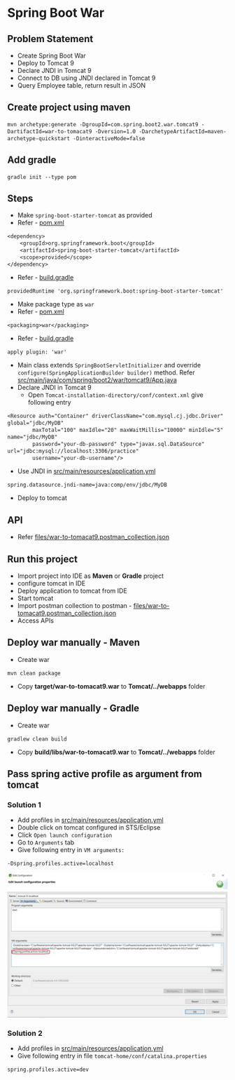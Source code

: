 # Spring Boot War

## Problem Statement
* Create Spring Boot War
* Deploy to Tomcat 9
* Declare JNDI in Tomcat 9
* Connect to DB using JNDI declared in Tomcat 9
* Query Employee table, return result in JSON

## Create project using maven
```
mvn archetype:generate -DgroupId=com.spring.boot2.war.tomcat9 -DartifactId=war-to-tomacat9 -Dversion=1.0 -DarchetypeArtifactId=maven-archetype-quickstart -DinteractiveMode=false
```

## Add gradle
```
gradle init --type pom
```

## Steps
* Make `spring-boot-starter-tomcat` as provided
* Refer - [pom.xml](pom.xml)
```
<dependency>
	<groupId>org.springframework.boot</groupId>
	<artifactId>spring-boot-starter-tomcat</artifactId>
	<scope>provided</scope>
</dependency>
```
* Refer - [build.gradle](build.gradle)
```
providedRuntime 'org.springframework.boot:spring-boot-starter-tomcat'
```
* Make package type as `war`
* Refer - [pom.xml](pom.xml)
```
<packaging>war</packaging>
```
* Refer - [build.gradle](build.gradle)
```
apply plugin: 'war'
```
* Main class extends `SpringBootServletInitializer` and override `configure(SpringApplicationBuilder builder)` method. Refer [src/main/java/com/spring/boot2/war/tomcat9/App.java](src/main/java/com/spring/boot2/war/tomcat9/App.java)
* Declare JNDI in Tomcat 9
	* Open `Tomcat-installation-directory/conf/context.xml` give following entry
```
<Resource auth="Container" driverClassName="com.mysql.cj.jdbc.Driver" global="jdbc/MyDB" 
    	maxTotal="100" maxIdle="20" maxWaitMillis="10000" minIdle="5" name="jdbc/MyDB" 
    	password="your-db-password" type="javax.sql.DataSource" url="jdbc:mysql://localhost:3306/practice" 
    	username="your-db-username"/>
```
* Use JNDI in [src/main/resources/application.yml](src/main/resources/application.yml)
```
spring.datasource.jndi-name=java:comp/env/jdbc/MyDB
```
* Deploy to tomcat

## API
* Refer [files/war-to-tomacat9.postman_collection.json](files/war-to-tomacat9.postman_collection.json)

## Run this project
* Import project into IDE as **Maven** or **Gradle** project
* configure tomcat in IDE
* Deploy application to tomcat from IDE
* Start tomcat
* Import postman collection to postman - [files/war-to-tomacat9.postman_collection.json](files/war-to-tomacat9.postman_collection.json)
* Access APIs

## Deploy war manually - Maven
* Create war
```
mvn clean package
```
* Copy **target/war-to-tomacat9.war** to **Tomcat/../webapps** folder

## Deploy war manually - Gradle
* Create war
```
gradlew clean build
```
* Copy **build/libs/war-to-tomacat9.war** to **Tomcat/../webapps** folder

## Pass spring active profile as argument from tomcat
### Solution 1
* Add profiles in [src/main/resources/application.yml](src/main/resources/application.yml)
* Double click on tomcat configured in STS/Eclipse
* Click `Open launch configuration`
* Go to `Arguments` tab
* Give following entry in `VM arguments:`
```
-Dspring.profiles.active=localhost
```
![picture](images/tomcat-launch-configuration.jpg)

### Solution 2
* Add profiles in [src/main/resources/application.yml](src/main/resources/application.yml)
* Give following entry in file `tomcat-home/conf/catalina.properties`
```
spring.profiles.active=dev
```